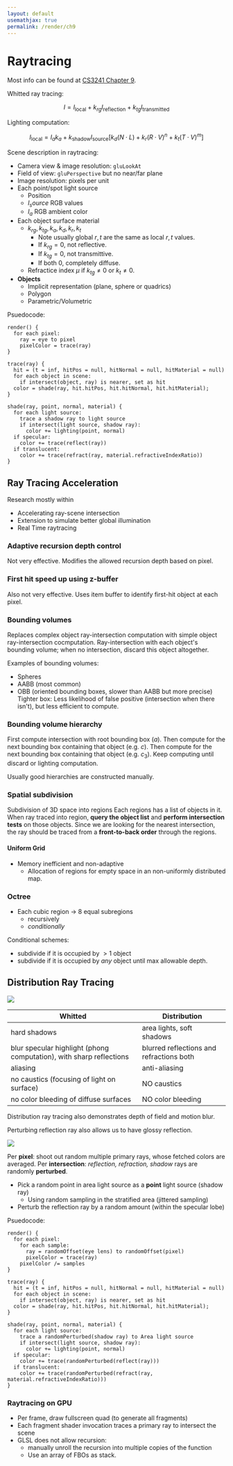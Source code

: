 ```yaml
---
layout: default
usemathjax: true
permalink: /render/ch9
---
```


# Raytracing

Most info can be found at [CS3241 Chapter 9](/notes-blog/cg#chapter-9--ray-casting--tracing).

Whitted ray tracing:

$$
I = I_\text{local} + k_{rg}I_\text{reflection} + k_{tg}I_\text{transmitted}
$$

Lighting computation:

$$
I_\text{local} = I_ak_a + k_\text{shadow}I_\text{source}[k_d(N \cdot L) + k_r(R \cdot V)^n + k_t(T \cdot V)^m]
$$

Scene description in raytracing:
- Camera view & image resolution: `gluLookAt`
- Field of view: `gluPerspective` but no near/far plane
- Image resolution: pixels per unit
- Each point/spot light source
  - Position
  - $I_source$ RGB values
  - $I_a$ RGB ambient color
- Each object surface material
  - $k_{rg}, k_{tg}, k_a, k_d, k_r, k_t$
    - Note usually global $r, t$ are the same as local $r, t$ values.
    - If $k_{rg} = 0$, not reflective.
    - If $k_{tg} = 0$, not transmittive.
    - If both $0$, completely diffuse.
  - Refractice  index $\mu$ if $k_{tg} \neq 0$ or $k_t \neq 0$.
- **Objects**
  - Implicit representation (plane, sphere or quadrics)
  - Polygon
  - Parametric/Volumetric

Psuedocode:

```
render() {
  for each pixel:
    ray = eye to pixel
    pixelColor = trace(ray)
}

trace(ray) {
  hit = (t = inf, hitPos = null, hitNormal = null, hitMaterial = null)
  for each object in scene:
    if intersect(object, ray) is nearer, set as hit
  color = shade(ray, hit.hitPos, hit.hitNormal, hit.hitMaterial);
}

shade(ray, point, normal, material) {
  for each light source:
    trace a shadow ray to light source
    if intersect(light source, shadow ray):
      color += lighting(point, normal)
  if specular:
    color += trace(reflect(ray))
  if translucent:
    color += trace(refract(ray, material.refractiveIndexRatio))
}
```

 ## Ray Tracing Acceleration
 Research mostly within
 - Accelerating ray-scene intersection
 - Extension to simulate better global illumination
 - Real Time raytracing

### Adaptive recursion depth control
Not very effective.
Modifies the allowed recursion depth based on pixel.

### First hit speed up using z-buffer
Also not very effective.
Uses item buffer to identify first-hit object at each pixel.

### Bounding volumes
Replaces complex object ray-intersection computation with simple object ray-intersection cocmputation.
Ray-intersection with each object's bounding volume; when no intersection, discard this object altogether.

Examples of bounding volumes:
- Spheres
- AABB (most common)
- OBB (oriented bounding boxes, slower than AABB but more precise)
Tighter box: Less likelihood of false positive (intersection when there isn't), 
but less efficient to compute.

### Bounding volume hierarchy
First compute intersection with root bounding box ($a$). 
Then compute for the next bounding box containing that object (e.g. $c$).
Then compute for the next bounding box containing that object (e.g. $c_3$).
Keep computing until discard or lighting computation.

Usually good hierarchies are constructed manually.

### Spatial subdivision

Subdivision of 3D space into regions
Each regions has a list of objects in it.
When ray traced into region, **query the object list** and **perform intersection tests** 
on those objects.
Since we are looking for the nearest intersection, the ray should be traced from a **front-to-back order** through the regions.

#### Uniform Grid
- Memory inefficient and non-adaptive
  - Allocation of regions for empty space in an non-uniformly distributed map.

### Octree
- Each cubic region $\rightarrow$ 8 equal subregions
  - recursively
  - *conditionally*

Conditional schemes:
- subdivide if it is occupied by $> 1$ object
- subdivide if it is occupied by *any* object until max allowable depth.

## Distribution Ray Tracing

![](/notes-blog/assets/img/render/distribution.png)

| Whitted | Distribution |
| ------- | ------------ |
| hard shadows | area lights, soft shadows |
| blur specular highlight (phong computation), with sharp reflections | blurred reflections and refractions both |
| aliasing | anti-aliasing |
| no caustics (focusing of light on surface) | NO caustics |
| no color bleeding of diffuse surfaces | NO color bleeding |

Distribution ray tracing also demonstrates depth of field and motion blur.

Perturbing reflection ray also allows us to have glossy reflection.

![](/notes-blog/assets/img/render/dof.png)

Per **pixel**: shoot out random multiple primary rays, whose fetched colors are averaged.
Per **intersection**: *reflection, refraction, shadow* rays are randomly **perturbed**.
- Pick a random point in area light source as a **point** light source (shadow ray)
  - Using random sampling in the stratified area (jittered sampling)
- Perturb the reflection ray by a random amount (within the specular lobe)

Psuedocode:

```
render() {
  for each pixel:
    for each sample:
      ray = randomOffset(eye lens) to randomOffset(pixel)
      pixelColor = trace(ray)
    pixelColor /= samples
}

trace(ray) {
  hit = (t = inf, hitPos = null, hitNormal = null, hitMaterial = null)
  for each object in scene:
    if intersect(object, ray) is nearer, set as hit
  color = shade(ray, hit.hitPos, hit.hitNormal, hit.hitMaterial);
}

shade(ray, point, normal, material) {
  for each light source:
    trace a randomPerturbed(shadow ray) to Area light source
    if intersect(light source, shadow ray):
      color += lighting(point, normal)
  if specular:
    color += trace(randomPerturbed(reflect(ray)))
  if translucent:
    color += trace(randomPerturbed(refract(ray, material.refractiveIndexRatio)))
}
```

### Raytracing on GPU
- Per frame, draw fullscreen quad (to generate all fragments)
- Each fragment shader invocation traces a primary ray to intersect the scene
- GLSL does not allow recursion:
  - manually unroll the recursion into multiple copies of the function
  - Use an array of FBOs as stack.
